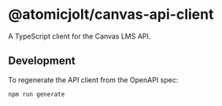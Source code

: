 # @atomicjolt/canvas-api-client

A TypeScript client for the Canvas LMS API.

## Development

To regenerate the API client from the OpenAPI spec:

```bash
npm run generate
```


